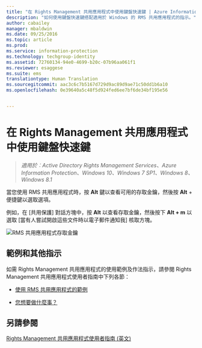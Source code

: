 ```yaml
---
title: "在 Rights Management 共用應用程式中使用鍵盤快速鍵 | Azure Information Protection"
description: "如何使用鍵盤快速鍵搭配適用於 Windows 的 RMS 共用應用程式的指示。"
author: cabailey
manager: mbaldwin
ms.date: 09/25/2016
ms.topic: article
ms.prod: 
ms.service: information-protection
ms.technology: techgroup-identity
ms.assetid: 72760134-94e0-4699-b20c-07b96aa061f1
ms.reviewer: esaggese
ms.suite: ems
translationtype: Human Translation
ms.sourcegitcommit: aac3c6c7b5167d729d9ac89d9ae71c50dd1b6a10
ms.openlocfilehash: 0e39640a5c48f5d924fed6ee7bf6de34bf195e56


---
```


# 在 Rights Management 共用應用程式中使用鍵盤快速鍵

>*適用於︰Active Directory Rights Management Services、Azure Information Protection、Windows 10、Windows 7 SP1、Windows 8、Windows 8.1*

當您使用 RMS 共用應用程式時，按 **Alt** 鍵以查看可用的存取金鑰，然後按 **Alt** + 便捷鍵以選取選項。

例如，在 [共用保護] 對話方塊中，按 **Alt** 以查看存取金鑰，然後按下 **Alt + m** 以選取 [當有人嘗試開啟這些文件時以電子郵件通知我] 核取方塊。

![RMS 共用應用程式存取金鑰](../media/ADRMS_MSRMSApp_AccessKeys.png)

## 範例和其他指示
如需 Rights Management 共用應用程式的使用範例及作法指示，請參閱 Rights Management 共用應用程式使用者指南中下列各節：

-   [使用 RMS 共用應用程式的範例](sharing-app-user-guide.md#examples-for-using-the-rms-sharing-application)

-   [您想要做什麼事？](sharing-app-user-guide.md#what-do-you-want-to-do)

## 另請參閱
[Rights Management 共用應用程式使用者指南 (英文)](sharing-app-user-guide.md)



<!--HONumber=Sep16_HO4-->



